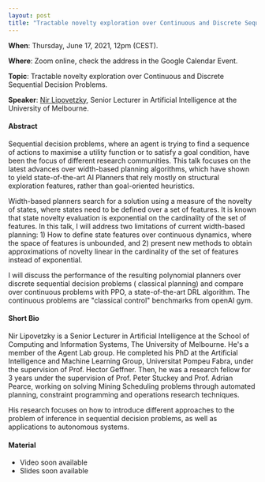 ```yaml
---
layout: post 
title: "Tractable novelty exploration over Continuous and Discrete Sequential Decision Problems"
---
```


**When**:  Thursday, June 17, 2021, 12pm (CEST).

**Where**: Zoom online, check the address in the Google Calendar Event.

**Topic**: Tractable novelty exploration over Continuous and Discrete Sequential Decision Problems.

**Speaker**: [Nir Lipovetzky](https://nirlipo.github.io/), Senior Lecturer in Artificial Intelligence at the University
of Melbourne.

#### Abstract

Sequential decision problems, where an agent is trying to find a sequence of actions to maximise a utility function or
to satisfy a goal condition, have been the focus of different research communities. This talk focuses on the latest
advances over width-based planning algorithms, which have shown to yield state-of-the-art AI Planners that rely mostly
on structural exploration features, rather than goal-oriented heuristics.

Width-based planners search for a solution using a measure of the novelty of states, where states need to be defined
over a set of features. It is known that state novelty evaluation is exponential on the cardinality of the set of
features. In this talk, I will address two limitations of current width-based planning: 1) How to define state features
over continuous dynamics, where the space of features is unbounded, and 2) present new methods to obtain approximations
of novelty linear in the cardinality of the set of features instead of exponential.

I will discuss the performance of the resulting polynomial planners over discrete sequential decision problems (
classical planning) and compare over continuous problems with PPO, a state-of-the-art DRL algorithm. The continuous
problems are "classical control" benchmarks from openAI gym.

#### Short Bio

Nir Lipovetzky is a Senior Lecturer in Artificial Intelligence at the School of Computing and Information Systems, The
University of Melbourne. He's a member of the Agent Lab group. He completed his PhD at the Artificial Intelligence and
Machine Learning Group, Universitat Pompeu Fabra, under the supervision of Prof. Hector Geffner. Then, he was a research
fellow for 3 years under the supervision of Prof. Peter Stuckey and Prof. Adrian Pearce, working on solving Mining
Scheduling problems through automated planning, constraint programming and operations research techniques.

His research focuses on how to introduce different approaches to the problem of inference in sequential decision
problems, as well as applications to autonomous systems.

#### Material

- Video soon available
- Slides soon available